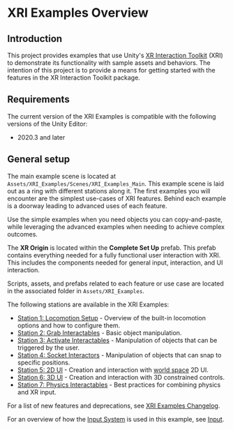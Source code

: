 # XRI Examples Overview

## Introduction

This project provides examples that use Unity's [XR Interaction Toolkit](https://docs.unity3d.com/Manual/com.unity.xr.interaction.toolkit.html) (XRI) to demonstrate its functionality with sample assets and behaviors.
The intention of this project is to provide a means for getting started with the features in the XR Interaction Toolkit package.

## Requirements
The current version of the XRI Examples is compatible with the following versions of the Unity Editor:

* 2020.3 and later

## General setup

The main example scene is located at `Assets/XRI_Examples/Scenes/XRI_Examples_Main`. This example scene is laid out as a ring with different stations along it. The first examples you will encounter are the simplest use-cases of XRI features. Behind each example is a doorway leading to advanced uses of each feature.

Use the simple examples when you need objects you can copy-and-paste, while leveraging the advanced examples when needing to achieve complex outcomes.

The **XR Origin** is located within the **Complete Set Up** prefab. This prefab contains everything needed for a fully functional user interaction with XRI. This includes the components needed for general input, interaction, and UI interaction.

Scripts, assets, and prefabs related to each feature or use case are located in the associated folder in `Assets/XRI_Examples`.

The following stations are available in the XRI Examples:

* [Station 1: Locomotion Setup](LocomotionSetup.md) - Overview of the built-in locomotion options and how to configure them.
* [Station 2: Grab Interactables](GrabInteractables.md) - Basic object manipulation.
* [Station 3: Activate Interactables](ActivateInteractables.md) - Manipulation of objects that can be triggered by the user.
* [Station 4: Socket Interactors](SocketInteractors.md) - Manipulation of objects that can snap to specific positions.
* [Station 5: 2D UI](UI-2D.md) - Creation and interaction with [world space](https://docs.unity3d.com/Packages/com.unity.ugui@1.0/manual/UICanvas.html#world-space) 2D UI.
* [Station 6: 3D UI](UI-3D.md) - Creation and interaction with 3D constrained controls.
* [Station 7: Physics Interactables](PhysicsInteractables.md) - Best practices for combining physics and XR input.

For a list of new features and deprecations, see [XRI Examples Changelog](../changelog/CHANGELOG.html).

For an overview of how the [Input System](https://docs.unity3d.com/Manual/com.unity.inputsystem.html) is used in this example, see [Input](Input.md).
